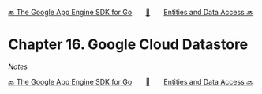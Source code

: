 [🔙 The Google App Engine SDK for Go][previous-chapter]&nbsp;&nbsp;&nbsp;&nbsp;&nbsp;&nbsp;&nbsp;[🏡][readme]&nbsp;&nbsp;&nbsp;&nbsp;&nbsp;&nbsp;&nbsp;[Entities and Data Access 🔜][upcoming-chapter]

# Chapter 16. Google Cloud Datastore

_Notes_

[🔙 The Google App Engine SDK for Go][previous-chapter]&nbsp;&nbsp;&nbsp;&nbsp;&nbsp;&nbsp;&nbsp;[🏡][readme]&nbsp;&nbsp;&nbsp;&nbsp;&nbsp;&nbsp;&nbsp;[Entities and Data Access 🔜][upcoming-chapter]

[readme]: README.md
[previous-chapter]: ch15-the-google-app-engine-sdk-for-go.md
[upcoming-chapter]: ch17-entities-and-data-access.md